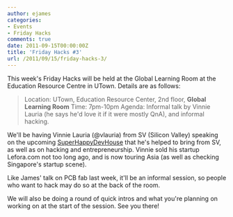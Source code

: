 ```yaml
---
author: ejames
categories:
- Events
- Friday Hacks
comments: true
date: 2011-09-15T00:00:00Z
title: 'Friday Hacks #3'
url: /2011/09/15/friday-hacks-3/
---
```


This week's Friday Hacks will be held at the Global Learning Room at the Education Resource Centre in UTown. Details are as follows:

<blockquote>Location: UTown, Education Resource Center, 2nd floor, <strong>Global Learning Room</strong>
 Time: 7pm-10pm
Agenda: Informal talk by Vinnie Lauria (he says he'd love it if it were mostly QnA), and informal hacking.
</blockquote>

We'll be having Vinnie Lauria (@vlauria) from SV (Silicon Valley) speaking on the upcoming <a href="http://superhappydevhouse.sg/">SuperHappyDevHouse</a> that he's helped to bring from SV, as well as on hacking and entrepreneurship. Vinnie sold his startup Lefora.com not too long ago, and is now touring Asia (as well as checking Singapore's startup scene).

Like James' talk on PCB fab last week, it'll be an informal session, so people who want to hack may do so at the back of the room.

We will also be doing a round of quick intros and what you're planning on working on at the start of the session. See you there!
